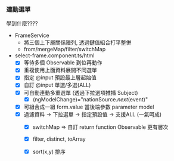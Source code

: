 ### 連動選單 
學到什麼????
- FrameService
  - 將三個上下層關係陣列, 透過鍵值組合打平整併
  - from/mergeMap/filter/switchMap
- select-frame.component.ts/html
  - [x] 等待多個 Observable 到位再動作
  - [x] 重複使用上面資料展開不同選單
  - [x] 指定 @input 預設最上層起始值
  - [x] 自訂 @input 單選/多選(ALL)
  - [x] 可自動連動多重選單 (透過下拉選項推播 Subject)
    - [x] (ngModelChange)="nationSource$.next($event)" 
  - [x] 可組合成一組 form.value 當後端參數 parameter model
  - [x] 過濾資料 -> 下拉選單 -> 指定預設值 -> 支援ALL (一氣呵成)
    - [x] switchMap => 自訂 return function Observable<T> 更有層次
    - [x] filter, distinct, toArray
    - [x] sort(x,y) 排序

  
  
